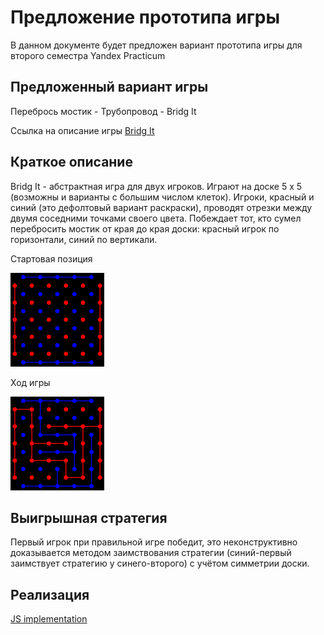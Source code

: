 # Предложение прототипа игры
В данном документе будет предложен вариант прототипа игры для второго семестра Yandex Practicum


## Предложенный вариант игры
Перебрось мостик - Трубопровод - Bridg It

Ссылка на описание игры
[Bridg It](https://ru.wikipedia.org/wiki/%D0%9F%D0%B5%D1%80%D0%B5%D0%B1%D1%80%D0%BE%D1%81%D1%8C_%D0%BC%D0%BE%D1%81%D1%82%D0%B8%D0%BA)


## Краткое описание

Bridg It - абстрактная игра для двух игроков. Играют на доске 5 х 5 (возможны  и варианты с большим числом клеток). Игроки, красный и синий (это дефолтовый вариант раскраски), проводят отрезки между двумя соседними точками своего цвета. Побеждает тот, кто сумел перебросить мостик от края до края доски: красный игрок по горизонтали, синий по вертикали. 

Стартовая позиция 

![Start position](BridgIt1_150.png)

Ход игры

![Game flow](BridgIt_150.png)

## Выигрышная стратегия

Первый игрок при правильной игре победит, это неконструктивно доказывается методом заимствования стратегии (синий-первый заимствует стратегию у синего-второго) с учётом симметрии доски.

## Реализация
[JS implementation](https://www.lutanho.net/play/bridgit.html)

